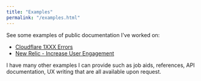```yaml
---
title: "Examples"
permalink: "/examples.html"
---
```


See some examples of public documentation I've worked on:

- [Cloudflare 1XXX Errors](https://developers.cloudflare.com/support/troubleshooting/cloudflare-errors/troubleshooting-cloudflare-1xxx-errors/)
- [New Relic - Increase User Engagement](https://docs.newrelic.com/docs/website-performance-monitoring/increase-user-engagement/)

I have many other examples I can provide such as job aids, references, API documentation, UX writing that are all available upon request.
